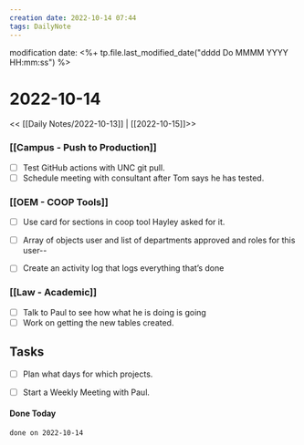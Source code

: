 ```yaml
---
creation date: 2022-10-14 07:44
tags: DailyNote 
---
```


modification date: <%+ tp.file.last_modified_date("dddd Do MMMM YYYY HH:mm:ss") %> 

# 2022-10-14

<< [[Daily Notes/2022-10-13]] | [[2022-10-15]]>>


### [[Campus - Push to Production]]
- [ ]  Test GitHub actions with UNC git pull. 
- [ ]  Schedule meeting with consultant after Tom says he has tested.

### [[OEM - COOP Tools]]
- [ ]  Use card for sections in coop tool Hayley asked for it.
- [ ]  Array of objects user and list of departments approved and roles for this user--
- [ ] Create an activity log that logs everything that’s done


### [[Law - Academic]]
- [ ] Talk to Paul to see how what he is doing is going
- [ ] Work on getting the new tables created.

## Tasks
- [ ] Plan what days for which projects.
- [ ] Start a Weekly Meeting with Paul. 


#### Done Today

```tasks
done on 2022-10-14
```


